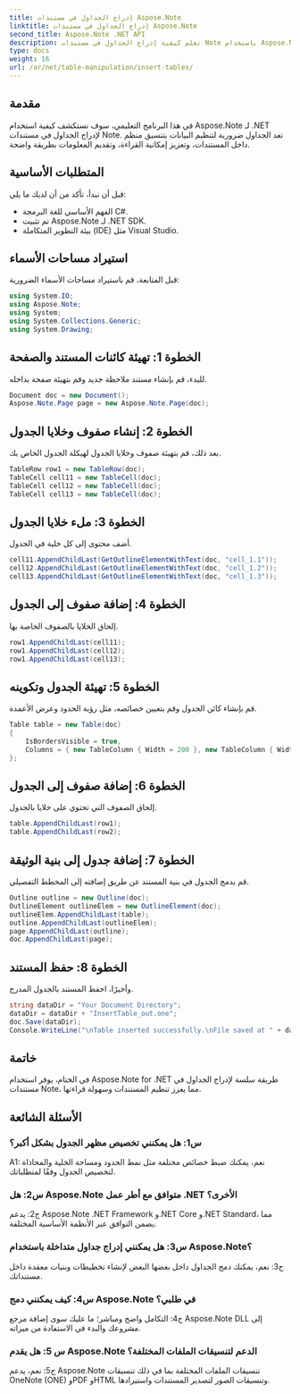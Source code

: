 ```yaml
---
title: إدراج الجداول في مستندات Aspose.Note
linktitle: إدراج الجداول في مستندات Aspose.Note
second_title: Aspose.Note .NET API
description: تعلم كيفية إدراج الجداول في مستندات Note باستخدام Aspose.Note لـ .NET. قم بتنظيم البيانات بسلاسة لتحسين إمكانية القراءة والعرض.
type: docs
weight: 16
url: /ar/net/table-manipulation/insert-tables/
---
```

## مقدمة

في هذا البرنامج التعليمي، سوف نستكشف كيفية استخدام Aspose.Note لـ .NET لإدراج الجداول في مستندات Note. تعد الجداول ضرورية لتنظيم البيانات بتنسيق منظم داخل المستندات، وتعزيز إمكانية القراءة، وتقديم المعلومات بطريقة واضحة.

## المتطلبات الأساسية

قبل أن نبدأ، تأكد من أن لديك ما يلي:
- الفهم الأساسي للغة البرمجة C#.
- تم تثبيت Aspose.Note لـ .NET SDK.
- بيئة التطوير المتكاملة (IDE) مثل Visual Studio.

## استيراد مساحات الأسماء

قبل المتابعة، قم باستيراد مساحات الأسماء الضرورية:
```csharp
using System.IO;
using Aspose.Note;
using System;
using System.Collections.Generic;
using System.Drawing;
```

## الخطوة 1: تهيئة كائنات المستند والصفحة

للبدء، قم بإنشاء مستند ملاحظة جديد وقم بتهيئة صفحة بداخله.
```csharp
Document doc = new Document();
Aspose.Note.Page page = new Aspose.Note.Page(doc);
```

## الخطوة 2: إنشاء صفوف وخلايا الجدول

بعد ذلك، قم بتهيئة صفوف وخلايا الجدول لهيكلة الجدول الخاص بك.
```csharp
TableRow row1 = new TableRow(doc);
TableCell cell11 = new TableCell(doc);
TableCell cell12 = new TableCell(doc);
TableCell cell13 = new TableCell(doc);
```

## الخطوة 3: ملء خلايا الجدول

أضف محتوى إلى كل خلية في الجدول.
```csharp
cell11.AppendChildLast(GetOutlineElementWithText(doc, "cell_1.1"));
cell12.AppendChildLast(GetOutlineElementWithText(doc, "cell_1.2"));
cell13.AppendChildLast(GetOutlineElementWithText(doc, "cell_1.3"));
```

## الخطوة 4: إضافة صفوف إلى الجدول

إلحاق الخلايا بالصفوف الخاصة بها.
```csharp
row1.AppendChildLast(cell11);
row1.AppendChildLast(cell12);
row1.AppendChildLast(cell13);
```

## الخطوة 5: تهيئة الجدول وتكوينه

قم بإنشاء كائن الجدول وقم بتعيين خصائصه، مثل رؤية الحدود وعرض الأعمدة.
```csharp
Table table = new Table(doc)
{
    IsBordersVisible = true,
    Columns = { new TableColumn { Width = 200 }, new TableColumn { Width = 200 }, new TableColumn { Width = 200 } }
};
```

## الخطوة 6: إضافة صفوف إلى الجدول

إلحاق الصفوف التي تحتوي على خلايا بالجدول.
```csharp
table.AppendChildLast(row1);
table.AppendChildLast(row2);
```

## الخطوة 7: إضافة جدول إلى بنية الوثيقة

قم بدمج الجدول في بنية المستند عن طريق إضافته إلى المخطط التفصيلي.
```csharp
Outline outline = new Outline(doc);
OutlineElement outlineElem = new OutlineElement(doc);
outlineElem.AppendChildLast(table);
outline.AppendChildLast(outlineElem);
page.AppendChildLast(outline);
doc.AppendChildLast(page);
```

## الخطوة 8: حفظ المستند

وأخيرًا، احفظ المستند بالجدول المدرج.
```csharp
string dataDir = "Your Document Directory";
dataDir = dataDir + "InsertTable_out.one";
doc.Save(dataDir);
Console.WriteLine("\nTable inserted successfully.\nFile saved at " + dataDir);
```

## خاتمة

في الختام، يوفر استخدام Aspose.Note for .NET طريقة سلسة لإدراج الجداول في مستندات Note، مما يعزز تنظيم المستندات وسهولة قراءتها.

## الأسئلة الشائعة

### س1: هل يمكنني تخصيص مظهر الجدول بشكل أكبر؟

A1: نعم، يمكنك ضبط خصائص مختلفة مثل نمط الحدود ومساحة الخلية والمحاذاة لتخصيص الجدول وفقًا لمتطلباتك.

### س2: هل Aspose.Note متوافق مع أطر عمل .NET الأخرى؟

ج2: يدعم Aspose.Note .NET Framework و.NET Core و.NET Standard، مما يضمن التوافق عبر الأنظمة الأساسية المختلفة.

### س3: هل يمكنني إدراج جداول متداخلة باستخدام Aspose.Note؟

ج3: نعم، يمكنك دمج الجداول داخل بعضها البعض لإنشاء تخطيطات وبنيات معقدة داخل مستنداتك.

### س4: كيف يمكنني دمج Aspose.Note في طلبي؟

ج4: التكامل واضح ومباشر؛ ما عليك سوى إضافة مرجع Aspose.Note DLL إلى مشروعك والبدء في الاستفادة من ميزاته.

### س 5: هل يقدم Aspose.Note الدعم لتنسيقات الملفات المختلفة؟

ج5: نعم، يدعم Aspose.Note تنسيقات الملفات المختلفة بما في ذلك تنسيقات OneNote (ONE) وPDF وHTML وتنسيقات الصور لتصدير المستندات واستيرادها.